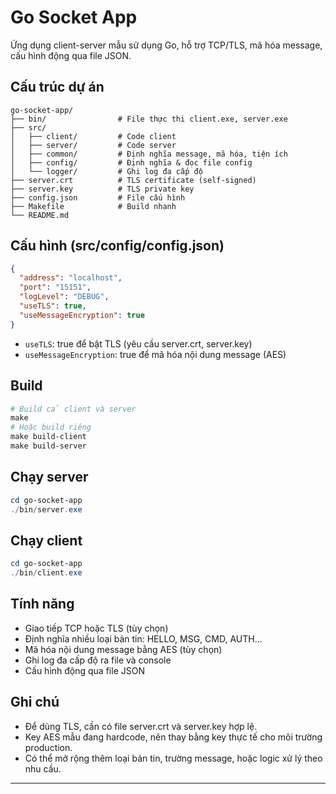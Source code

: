 # Go Socket App

Ứng dụng client-server mẫu sử dụng Go, hỗ trợ TCP/TLS, mã hóa message, cấu hình động qua file JSON.

## Cấu trúc dự án

```
go-socket-app/
├── bin/                # File thực thi client.exe, server.exe
├── src/
│   ├── client/         # Code client
│   ├── server/         # Code server
│   ├── common/         # Định nghĩa message, mã hóa, tiện ích
│   ├── config/         # Định nghĩa & đọc file config
│   └── logger/         # Ghi log đa cấp độ
├── server.crt          # TLS certificate (self-signed)
├── server.key          # TLS private key
├── config.json         # File cấu hình
├── Makefile            # Build nhanh
└── README.md
```

## Cấu hình (src/config/config.json)
```json
{
  "address": "localhost",
  "port": "15151",
  "logLevel": "DEBUG",
  "useTLS": true,
  "useMessageEncryption": true
}
```
- `useTLS`: true để bật TLS (yêu cầu server.crt, server.key)
- `useMessageEncryption`: true để mã hóa nội dung message (AES)

## Build
```powershell
# Build cả client và server
make
# Hoặc build riêng
make build-client
make build-server
```

## Chạy server
```powershell
cd go-socket-app
./bin/server.exe
```

## Chạy client
```powershell
cd go-socket-app
./bin/client.exe
```

## Tính năng
- Giao tiếp TCP hoặc TLS (tùy chọn)
- Định nghĩa nhiều loại bản tin: HELLO, MSG, CMD, AUTH...
- Mã hóa nội dung message bằng AES (tùy chọn)
- Ghi log đa cấp độ ra file và console
- Cấu hình động qua file JSON

## Ghi chú
- Để dùng TLS, cần có file server.crt và server.key hợp lệ.
- Key AES mẫu đang hardcode, nên thay bằng key thực tế cho môi trường production.
- Có thể mở rộng thêm loại bản tin, trường message, hoặc logic xử lý theo nhu cầu.

---